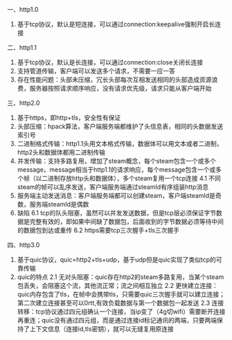 一、http1.0
1. 基于tcp协议，默认是短连接，可以通过connection:keepalive强制开启长连接

二、http1.1
1. 基于tcp协议，默认是长连接，可以通过connection:close关闭长连接
2. 支持管道传输，客户端可以发送多个请求，不需要一应一答
3. 存在性能问题：头部未压缩，冗长头部每次互相发送相同的头部造成资源浪费，服务器按照请求顺序响应，没有请求优先级，请求只能从客户端开始

三、http2.0
1. 基于https，即http+tls，安全性有保证
2. 头部压缩：hpack算法，客户端服务端都维护了头信息表，相同的头数据发送索引号
3. 二进制格式传输：http1.1头用文本格式传输，数据体可以用文本或者二进制，http2头和数据体都用二进制传输
4. 并发传输：支持多路复用，增加了steam概念，每个steam包含一个或多个message，message相当于http1.1的请求响应，每个message包含一个或多个帧（以二进制存放http头和数据体），多个steam复用一个tcp连接
4.1 不同steam的帧可以乱序发送，客户端服务端通过steamId有序组装http消息
5. 服务端主动发送消息：客户端服务端都可以创建steam，客户端steamId是奇数，服务端steamId是偶数
6. 缺陷
6.1 tcp的队头阻塞，虽然可以并发发送数据，但是tcp层必须保证字节数据是完整有效的，即如果中间缺了数据包，后面收到的字节数据必须等待中间的数据包到达或重传
6.2 https需要tcp三次握手+tls三次握手

四、http3.0
1. 基于quic协议，quic=http2+tls+udp，基于udp但是quic实现了类似tcp的可靠传输
2. quic的特点
2.1 无对头阻塞：quic存在http2的steam多路复用，当某个steam包丢失，会阻塞这个流，其他流正常；流之间相互独立
2.2 更快建立连接：quic内存包含了tls，在帧中会携带tls，只需要quic三次握手就可以建立连接；第二次建立连接甚至可以0rtt,有效负载数据与第一个数据包一起发送
2.3 连接转移：tcp协议通过四元组确认一个连接，当ip变了（4g切wifi）需要断开连接再重连；quic没有通过四元组，而是通过连接id标记通讯的两端，只要两端保持了上下文信息（连接id,tls密钥），就可以无缝复用原连接